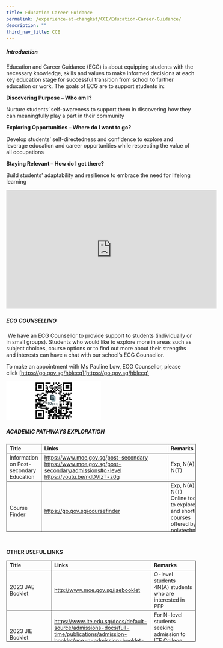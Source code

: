 ```yaml
---
title: Education Career Guidance
permalink: /experience-at-changkat/CCE/Education-Career-Guidance/
description: ""
third_nav_title: CCE
---
```

##### Introduction

  

Education and Career Guidance (ECG) is about equipping students with the necessary knowledge, skills and values to make informed decisions at each key education stage for successful transition from school to further education or work. The goals of ECG are to support students in:

**Discovering Purpose – Who am I?**

Nurture students’ self-awareness to support them in discovering how they can meaningfully play a part in their community

**Exploring Opportunities – Where do I want to go?**

Develop students’ self-directedness and confidence to explore and leverage education and career opportunities while respecting the value of all occupations

**Staying Relevant – How do I get there?**

Build students’ adaptability and resilience to embrace the need for lifelong learning

<iframe width="560" height="315" src="https://www.youtube.com/embed/12ass4FSCcg" title="YouTube video player" frameborder="0" allow="accelerometer; autoplay; clipboard-write; encrypted-media; gyroscope; picture-in-picture" allowfullscreen></iframe>

##### ECG COUNSELLING

  
 We have an ECG Counsellor to provide support to students (individually or in small groups). Students who would like to explore more in areas such as subject choices, course options or to find out more about their strengths and interests can have a chat with our school’s ECG Counsellor.  
  
To make an appointment with Ms Pauline Low, ECG Counsellor, please click [https://go.gov.sg/hblecg](https://go.gov.sg/hblecg)

<img src="/images/QR.png" 
     style="width:50%">
		 
##### ACADEMIC PATHWAYS EXPLORATION


<table style="border-collapse: collapse; width: 100%; height: 234px;" border="1">
<tbody>
<tr style="height: 18px;">
<td style="width: 27.0742%; height: 18px;"><strong>Title</strong></td>
<td style="width: 47.1616%; height: 18px;"><strong>Links</strong></td>
<td style="width: 25.7641%; height: 18px;"><strong>Remarks</strong></td>
</tr>
<tr style="height: 18px;">
<td style="width: 27.0742%; height: 18px;">Information on Post-secondary Education</td>
<td style="width: 47.1616%; height: 18px;"><a href="https://www.moe.gov.sg/post-secondary">https://www.moe.gov.sg/post-secondary</a> <br /><a href="https://www.moe.gov.sg/post-secondary/admissions#o-level">https://www.moe.gov.sg/post-secondary/admissions#o-level</a> <br /><a href="https://youtu.be/ndDVlzT-z0g">https://youtu.be/ndDVlzT-z0g</a></td>
<td style="width: 25.7641%; height: 18px;">Exp, N(A), N(T)</td>
</tr>
<tr style="height: 18px;">
<td style="width: 27.0742%; height: 18px;">Course Finder</td>
<td style="width: 47.1616%; height: 18px;">
<p><a href="https://go.gov.sg/coursefinder">https://go.gov.sg/coursefinder</a></p>
</td>
<td style="width: 25.7641%; height: 18px;">Exp, N(A), N(T) <br />Online tool to explore and shortlist courses offered by polytechnics and ITE</td>
</tr>
<tr style="height: 18px;">
<td style="width: 27.0742%; height: 18px;">Courses available at the ITE</td>
<td style="width: 47.1616%; height: 18px;"><a href="https://www.ite.edu.sg/admissions/full-time-courses">https://www.ite.edu.sg/admissions/full-time-courses</a></td>
<td style="width: 25.7641%; height: 18px;">Exp, N(A), N(T)</td>
</tr>
<tr style="height: 18px;">
<td style="width: 27.0742%; height: 18px;">Poly Foundation Programme (PFP)</td>
<td style="width: 47.1616%; height: 18px;"><a href="https://go.gov.sg/pfp">https://go.gov.sg/pfp</a></td>
<td style="width: 25.7641%; height: 18px;">N(A)</td>
</tr>
<tr style="height: 18px;">
<td style="width: 27.0742%; height: 18px;">Joint Polytechnic Admissions Exercise (JPAE)</td>
<td style="width: 47.1616%; height: 18px;"><a href="https://jpae.polytechnic.edu.sg/app">https://jpae.polytechnic.edu.sg/app</a></td>
<td style="width: 25.7641%; height: 18px;">Progression from ITE to Poly</td>
</tr>
<tr style="height: 18px;">
<td style="width: 27.0742%; height: 18px;">Direct-entry-scheme to Polytechnic Programme (DPP)</td>
<td style="width: 47.1616%; height: 18px;"><a href="https://go.gov.sg/dpp">https://go.gov.sg/dpp</a></td>
<td style="width: 25.7641%; height: 18px;">N(A)</td>
</tr>
<tr style="height: 18px;">
<td style="width: 27.0742%; height: 18px;">ITE Early Admission Exercise (ITE EAE)</td>
<td style="width: 47.1616%; height: 18px;"><a href="https://go.gov.sg/applyeae">https://go.gov.sg/applyeae</a></td>
<td style="width: 25.7641%; height: 18px;">Exp, N(A), N(T)</td>
</tr>
<tr style="height: 18px;">
<td style="width: 27.0742%; height: 18px;">Poly Early Admission Exercise (Poly EAE)</td>
<td style="width: 47.1616%; height: 18px;"><a href="https://go.gov.sg/polyeae">https://go.gov.sg/polyeae</a></td>
<td style="width: 25.7641%; height: 18px;">Exp &amp; 5N(A)</td>
</tr>
<tr style="height: 18px;">
<td style="width: 27.0742%; height: 18px;">Direct School Admission &ndash; Junior Colleges (DSA-JC)</td>
<td style="width: 47.1616%; height: 18px;"><a href="https://go.gov.sg/applyjcdsa">https://go.gov.sg/applyjcdsa</a></td>
<td style="width: 25.7641%; height: 18px;">N(A)</td>
</tr>
<tr style="height: 18px;">
<td style="width: 27.0742%; height: 18px;">Nanyang Academic of Fine Arts (NAFA) Foundation Programme</td>
<td style="width: 47.1616%; height: 18px;">
<p><a href="https://go.gov.sg/applynafafp">https://go.gov.sg/applynafafp</a></p>
</td>
<td style="width: 25.7641%; height: 18px;">N(A)</td>
</tr>
<tr style="height: 18px;">
<td style="width: 27.0742%; height: 18px;">Nanyang Academic of Fine Arts (NAFA) Diploma</td>
<td style="width: 47.1616%; height: 18px;"><a href="https://www.nafa.edu.sg/courses/diploma">https://www.nafa.edu.sg/courses/diploma</a></td>
<td style="width: 25.7641%; height: 18px;">Exp &amp; 5N(A)</td>
</tr>
<tr style="height: 18px;">
<td style="width: 27.0742%; height: 18px;">La Salle College of the Arts (Diploma)</td>
<td style="width: 47.1616%; height: 18px;"><a href="https://www.lasalle.edu.sg/admissions/diploma-admissions">https://www.lasalle.edu.sg/admissions/diploma-admissions</a></td>
<td style="width: 25.7641%; height: 18px;">Exp &amp; 5N(A)</td>
</tr>
</tbody>
</table>
<p>&nbsp;</p>
<p><strong>OTHER USEFUL LINKS</strong></p>
<table style="border-collapse: collapse; width: 100%; height: 216px;" border="1">
<tbody>
<tr style="height: 18px;">
<td style="width: 27.0742%; height: 18px;"><strong>Title</strong></td>
<td style="width: 47.1616%; height: 18px;"><strong>Links</strong></td>
<td style="width: 25.7641%; height: 18px;"><strong>Remarks</strong></td>
</tr>
<tr style="height: 18px;">
<td style="width: 27.0742%; height: 18px;">2023 JAE Booklet</td>
<td style="width: 47.1616%; height: 18px;"><a href="http://www.moe.gov.sg/jaebooklet">http://www.moe.gov.sg/jaebooklet</a></td>
<td style="width: 25.7641%; height: 18px;">O-level students <br />4N(A) students who are interested in PFP </td>
</tr>
<tr style="height: 18px;">
<td style="width: 27.0742%; height: 18px;">2023 JIE Booklet</td>
<td style="width: 47.1616%; height: 18px;"><a href="https://www.ite.edu.sg/docs/default-source/admissions-docs/full-time/publications/admission-booklet/gce-n-admission-booklet-2023.pdf%20">https://www.ite.edu.sg/docs/default-source/admissions-docs/full-time/publications/admission-booklet/gce-n-admission-booklet-2023.pdf </a></td>
<td style="width: 25.7641%; height: 18px;">For N-level students seeking admission to ITE College (NITEC, DPP etc.)</td>
</tr>
<tr style="height: 18px;">
<td style="width: 27.0742%; height: 18px;">My-Skills-Future Portal (Secondary)</td>
<td style="width: 47.1616%; height: 18px;"><a href="https://go.gov.sg/mysfsec">https://go.gov.sg/mysfsec</a> <br /><a href="https://go.gov.sg/industrylandscape-sec">https://go.gov.sg/industrylandscape-sec</a> <br /><a href="https://go.gov.sg/ecgportalvideos">https://go.gov.sg/ecgportalvideos</a> </td>
<td style="width: 25.7641%; height: 18px;">ECG Portal to explore the world of work and plan education pathways</td>
</tr>
<tr style="height: 18px;">
<td style="width: 27.0742%; height: 18px;">Calendar of Events</td>
<td style="width: 47.1616%; height: 18px;"><a href="https://www.myskillsfuture.gov.sg/content/student/en/secondary/education-guide/events.html">Calendar of Events</a></td>
<td style="width: 25.7641%; height: 18px;">Stay up-to-date with upcoming Education and Career Guidance Events</td>
</tr>
<tr style="height: 18px;">
<td style="width: 27.0742%; height: 18px;">On My Way</td>
<td style="width: 47.1616%; height: 18px;"><a href="https://www.nyc.gov.sg/omw/home">https://www.nyc.gov.sg/omw/home </a></td>
<td style="width: 25.7641%; height: 18px;">On My Way (OMW) - learn about the different jobs and industries, connect with industry professionals and get a taster into various job roles of your interest</td>
</tr>
<tr style="height: 18px;">
<td style="width: 27.0742%; height: 18px;">Parent Guide</td>
<td style="width: 47.1616%; height: 18px;"><a href="https://www.moe.gov.sg/parentkit">https://www.moe.gov.sg/parentkit</a> <br /><a href="https://go.gov.sg/parent-guide">https://go.gov.sg/parent-guide</a></td>
<td style="width: 25.7641%; height: 18px;">An ECG toolkit for parents</td>
</tr>
<tr style="height: 18px;">
<td style="width: 27.0742%; height: 18px;">The Next Step Forward</td>
<td style="width: 47.1616%; height: 18px;"><a href="https://www.go.gov.sg/next-step-forward">https://www.go.gov.sg/next-step-forward </a></td>
<td style="width: 25.7641%; height: 18px;">An e-book that illustrates how 54 individuals go through diverse education and career pathways</td>
</tr>
<tr style="height: 18px;">
<td style="width: 27.0742%; height: 18px;">Scholarships</td>
<td style="width: 47.1616%; height: 18px;"><a href="https://go.gov.sg/admissions-scholarships">https://go.gov.sg/admissions-scholarships </a></td>
<td style="width: 25.7641%; height: 18px;">Learn about the different merit-based awards and scholarships</td>
</tr>
<tr style="height: 18px;">
<td style="width: 27.0742%; height: 18px;">ECG Centre at MOE</td>
<td style="width: 47.1616%; height: 18px;">
<p>Email: <a href="mailto:MOE_ECG@moe.gov.sg">MOE_ECG@moe.gov.sg</a></p>
<p>E-appointment system: <a href="https://go.gov.sg/moe-ecg-centre">https://go.gov.sg/moe-ecg-centre</a></p>
<p><a href="https://go.gov.sg/whats-next">https://go.gov.sg/whats-next </a></p>
</td>
<td style="width: 25.7641%; height: 18px;">The ECG Centre (51 Grange Road) provides ECG counselling services for students during periods such as the release of their GCE N-Level, O-Level and A-Level examination results.</td>
</tr>
<tr style="height: 18px;">
<td style="width: 27.0742%; height: 18px;">Private Education Institution</td>
<td style="width: 47.1616%; height: 18px;">
<p><a href="https://go.gov.sg/pei">https://go.gov.sg/pei </a></p>
<p><a href="https://www.ssg.gov.sg/cpe/student-services/student-resources/key-facts-you-should-know/infographic--8-things-you-should-know-before-you-enrol-in-a-priv.html">https://www.ssg.gov.sg/cpe/student-services/student-resources/key-facts-you-should-know/infographic--8-things-you-should-know-before-you-enrol-in-a-priv.html</a></p>
</td>
<td style="width: 25.7641%; height: 18px;">Information for students who are planning to pursue a course with a Private Education Institution (PEI)</td>
</tr>
<tr style="height: 18px;">
<td style="width: 27.0742%; height: 18px;">Community-based Helplines</td>
<td style="width: 47.1616%; height: 18px;">
<p><a href="https://www.mindline.sg/">https://www.mindline.sg/ </a></p>
<p><a href="https://www.ec2.sg/">https://www.ec2.sg/ </a></p>
</td>
<td style="width: 25.7641%; height: 18px;">For students who would like to have someone to talk to in times of need or to approach the School Counsellor.</td>
</tr>
</tbody>
</table>
<p><strong>&nbsp;</strong></p>